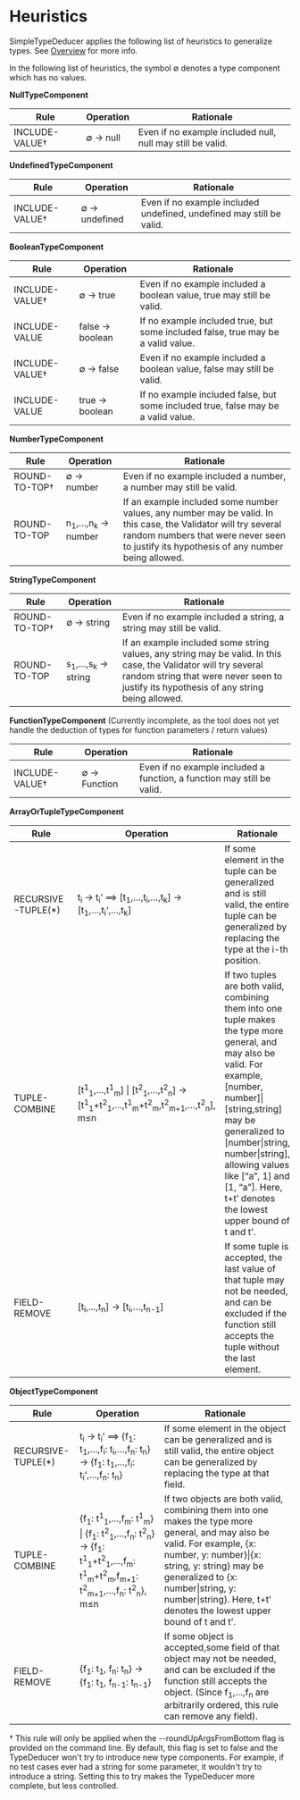 # Heuristics

SimpleTypeDeducer applies the following list of heuristics to generalize types. See [Overview](Overview.md) for more info.

In the following list of heuristics, the symbol ∅ denotes a type component which has no values.

<!-- GitHub has trouble rendering these tables as MD. -->

**NullTypeComponent**
<table>
<thead>
<tr>
  <th>Rule</th>
  <th>Operation</th>
  <th>Rationale</th>
</tr>
</thead>
<tbody><tr>
  <td>INCLUDE-VALUE†</td>
  <td>∅ → null</td>
  <td>Even if no example included null, null may still be valid.</td>
</tr>
</tbody></table>

**UndefinedTypeComponent**
<table>
<thead>
<tr>
  <th>Rule</th>
  <th>Operation</th>
  <th>Rationale</th>
</tr>
</thead>
<tbody><tr>
  <td>INCLUDE-VALUE†</td>
  <td>∅ → undefined</td>
  <td>Even if no example included undefined, undefined may still be valid.</td>
</tr>
</tbody></table>

**BooleanTypeComponent**
<table>
<thead>
<tr>
  <th>Rule</th>
  <th>Operation</th>
  <th>Rationale</th>
</tr>
</thead>
<tbody><tr>
  <td>INCLUDE-VALUE†</td>
  <td>∅ → true</td>
  <td>Even if no example included a boolean value, true may still be valid.</td>
</tr>
<tr>
  <td>INCLUDE-VALUE</td>
  <td>false → boolean</td>
  <td>If no example included true, but some included false, true may be a valid value.</td>
</tr>
<tr>
  <td>INCLUDE-VALUE†</td>
  <td>∅ → false</td>
  <td>Even if no example included a boolean value, false may still be valid.</td>
</tr>
<tr>
  <td>INCLUDE-VALUE</td>
  <td>true → boolean</td>
  <td>If no example included false, but some included true, false may be a valid value.</td>
</tr>
</tbody></table>

**NumberTypeComponent**
<table>
<thead>
<tr>
  <th>Rule</th>
  <th>Operation</th>
  <th>Rationale</th>
</tr>
</thead>
<tbody><tr>
  <td>ROUND-TO-TOP†</td>
  <td>∅ → number</td>
  <td>Even if no example included a number, a number may still be valid.</td>
</tr>
<tr>
  <td>ROUND-TO-TOP</td>
  <td>n<sub>1</sub>,…,n<sub>k</sub> → number</td>
  <td>If an example included some number values, any number may be valid. In this case, the Validator will try several random numbers that were never seen to justify its hypothesis of any number being allowed.</td>
</tr>
</tbody></table>

**StringTypeComponent**
<table>
<thead>
<tr>
  <th>Rule</th>
  <th>Operation</th>
  <th>Rationale</th>
</tr>
</thead>
<tbody><tr>
  <td>ROUND-TO-TOP†</td>
  <td>∅ → string</td>
  <td>Even if no example included a string, a string may still be valid.</td>
</tr>
<tr>
  <td>ROUND-TO-TOP</td>
  <td>s<sub>1</sub>,…,s<sub>k</sub> → string</td>
  <td>If an example included some string values, any string may be valid. In this case, the Validator will try several random string that were never seen to justify its hypothesis of any string being allowed.</td>
</tr>
</tbody></table>

**FunctionTypeComponent** (Currently incomplete, as the tool does not yet handle the deduction of types for function parameters / return values)
<table>
<thead>
<tr>
  <th>Rule</th>
  <th>Operation</th>
  <th>Rationale</th>
</tr>
</thead>
<tbody><tr>
  <td>INCLUDE-VALUE†</td>
  <td>∅ → Function</td>
  <td>Even if no example included a function, a function may still be valid.</td>
</tr>
</tbody></table>

**ArrayOrTupleTypeComponent**
<table>
<thead>
<tr>
  <th>Rule</th>
  <th>Operation</th>
  <th>Rationale</th>
</tr>
</thead>
<tbody><tr>
  <td>RECURSIVE-TUPLE(*)</td>
  <td>t<sub>i</sub> → t<sub>i</sub>’ ⟹ [t<sub>1</sub>,…,t<sub>i</sub>,…,t<sub>k</sub>] → [t<sub>1</sub>,…,t<sub>i</sub>‘,…,t<sub>k</sub>]</td>
  <td>If some element in the tuple can be generalized and is still valid, the entire tuple can be generalized by replacing the type at the i-th position.</td>
</tr>
<tr>
  <td>TUPLE-COMBINE</td>
  <td>[t<sup>1</sup><sub>1</sub>,…,t<sup>1</sup><sub>m</sub>] | [t<sup>2</sup><sub>1</sub>,…,t<sup>2</sup><sub>n</sub>] → [t<sup>1</sup><sub>1</sub>+t<sup>2</sup><sub>1</sub>,…,t<sup>1</sup><sub>m</sub>+t<sup>2</sup><sub>m</sub>,t<sup>2</sup><sub>m+1</sub>,…,t<sup>2</sup><sub>n</sub>], m≤n</td>
  <td>If two tuples are both valid, combining them into one tuple makes the type more general, and may also be valid. For example, [number, number]|[string,string] may be generalized to [number|string, number|string], allowing values like [“a”, 1] and [1, “a”]. Here, t+t’ denotes the lowest upper bound of t and t’.</td>
</tr>
<tr>
  <td>FIELD-REMOVE</td>
  <td>[t<sub>i</sub>,…,t<sub>n</sub>] → [t<sub>i</sub>,…,t<sub>n-1</sub>]</td>
  <td>If some tuple is accepted, the last value of that tuple may not be needed, and can be excluded if the function still accepts the tuple without the last element.</td>
</tr>
</tbody></table>

**ObjectTypeComponent**
<table>
<thead>
<tr>
  <th>Rule</th>
  <th>Operation</th>
  <th>Rationale</th>
</tr>
</thead>
<tbody><tr>
  <td>RECURSIVE-TUPLE(*)</td>
  <td>t<sub>i</sub> → t<sub>i</sub>’ ⟹ {f<sub>1</sub>: t<sub>1</sub>,…,f<sub>i</sub>: t<sub>i</sub>,…,f<sub>n</sub>: t<sub>n</sub>} → {f<sub>1</sub>: t<sub>1</sub>,…,f<sub>i</sub>: t<sub>i</sub>‘,…,f<sub>n</sub>: t<sub>n</sub>}</td>
  <td>If some element in the object can be generalized and is still valid, the entire object can be generalized by replacing the type at that field.</td>
</tr>
<tr>
  <td>TUPLE-COMBINE</td>
  <td>{f<sub>1</sub>: t<sup>1</sup><sub>1</sub>,…,f<sub>m</sub>: t<sup>1</sup><sub>m</sub>} | {f<sub>1</sub>: t<sup>2</sup><sub>1</sub>,…,f<sub>n</sub>: t<sup>2</sup><sub>n</sub>} → {f<sub>1</sub>: t<sup>1</sup><sub>1</sub>+t<sup>2</sup><sub>1</sub>,…,f<sub>m</sub>: t<sup>1</sup><sub>m</sub>+t<sup>2</sup><sub>m</sub>,f<sub>m+1</sub>: t<sup>2</sup><sub>m+1</sub>,…,f<sub>n</sub>: t<sup>2</sup><sub>n</sub>}, m≤n</td>
  <td>If two objects are both valid, combining them into one makes the type more general, and may also be valid. For example, {x: number, y: number}|{x: string, y: string} may be generalized to {x: number|string, y: number|string}. Here, t+t’ denotes the lowest upper bound of t and t’.</td>
</tr>
<tr>
  <td>FIELD-REMOVE</td>
  <td>{f<sub>1</sub>: t<sub>1</sub>, f<sub>n</sub>: t<sub>n</sub>} → {f<sub>1</sub>: t<sub>1</sub>, f<sub>n-1</sub>: t<sub>n-1</sub>}</td>
  <td>If some object is accepted,some field of that object may not be needed, and can be excluded if the function still accepts the object. (Since f<sub>1</sub>,…,f<sub>n</sub> are arbitrarily ordered, this rule can remove any field).</td>
</tr>
</tbody></table>

† This rule will only be applied when the --roundUpArgsFromBottom flag is provided on the command line. By default, this flag is set to false and the TypeDeducer won't try to introduce new type components. For example, if no test cases ever had a string for some parameter, it wouldn't try to introduce a string. Setting this to try makes the TypeDeducer more complete, but less controlled.